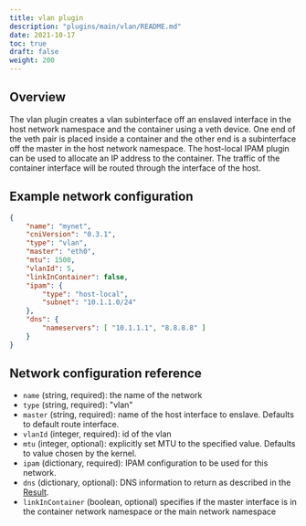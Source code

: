 ```yaml
---
title: vlan plugin
description: "plugins/main/vlan/README.md"
date: 2021-10-17
toc: true
draft: false
weight: 200
---
```


## Overview
The vlan plugin creates a vlan subinterface off an enslaved interface in the host network namespace and the container using a veth device. One end of the veth pair is placed inside a container and the other end is a subinterface off the master in the host network namespace. The host-local IPAM plugin can be used to allocate an IP address to the container. The traffic of the container interface will be routed through the interface of the host.

## Example network configuration

```json
{
	"name": "mynet",
	"cniVersion": "0.3.1",
	"type": "vlan",
	"master": "eth0",
	"mtu": 1500,
	"vlanId": 5, 
	"linkInContainer": false,
	"ipam": {
		"type": "host-local",
		"subnet": "10.1.1.0/24"
	},
	"dns": {
		"nameservers": [ "10.1.1.1", "8.8.8.8" ]
	}
}
```

## Network configuration reference

* `name` (string, required): the name of the network
* `type` (string, required): "vlan"
* `master` (string, required): name of the host interface to enslave. Defaults to default route interface.
* `vlanId` (integer, required): id of the vlan
* `mtu` (integer, optional): explicitly set MTU to the specified value. Defaults to value chosen by the kernel.
* `ipam` (dictionary, required): IPAM configuration to be used for this network.
* `dns` (dictionary, optional): DNS information to return as described in the [Result](https://github.com/containernetworking/cni/blob/master/SPEC.md#result).
* `linkInContainer` (boolean, optional) specifies if the master interface is in the container network namespace or the main network namespace
